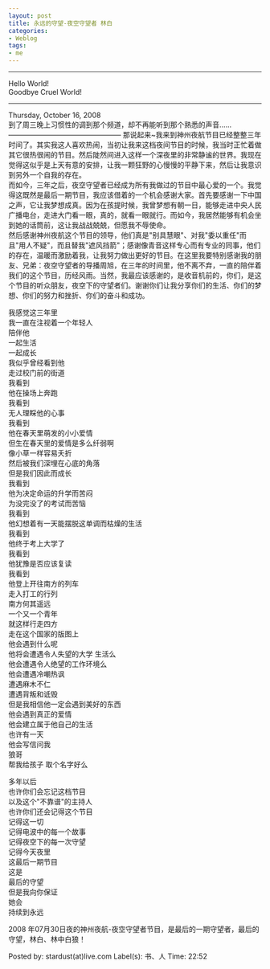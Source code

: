 ```yaml
---
layout: post
title: 永远的守望-夜空守望者 林白
categories:
- Weblog
tags:
- me
---
```

**********
Hello World!    
Goodbye Cruel World!
**********
Thursday, October 16, 2008    
到了周三晚上习惯性的调到那个频道，却不再能听到那个熟悉的声音……    
————————————————
那说起来~我来到神州夜航节目已经整整三年时间了。其实我这人喜欢热闹，当初让我来这档夜间节目的时候，我当时正忙着做其它很热很闹的节目。然后陡然间进入这样一个深夜里的非常静谧的世界。我现在觉得这似乎是上天有意的安排，让我一颗狂野的心慢慢的平静下来，然后让我意识到另外一个自我的存在。    
而如今，三年之后，夜空守望者已经成为所有我做过的节目中最心爱的一个。我觉得这既然是最后一期节目，我应该借着的一个机会感谢大家。首先要感谢一下中国之声，它让我梦想成真。因为在孩提时候，我曾梦想有朝一日，能够走进中央人民广播电台，走进大门看一眼，真的，就看一眼就行。而如今，我居然能够有机会坐到她的话筒前，这让我战战兢兢，但愿我不辱使命。    
然后感谢神州夜航这个节目的领导，他们真是"别具慧眼"、对我"委以重任"而且"用人不疑"，而且替我"遮风挡箭"；感谢像青音这样专心而有专业的同事，他们的存在，温暖而激励着我，让我努力做出更好的节目。在这里我要特别感谢我的朋友、兄弟：夜空守望者的导播周旭，在三年的时间里，他不离不弃，一直的陪伴着我们的这个节目，历经风雨。当然，我最应该感谢的，是收音机前的，你们，是这个节目的听众朋友，夜空下的守望者们。谢谢你们让我分享你们的生活、你们的梦想、你们的努力和挫折、你们的奋斗和成功。    
  
我感觉这三年里    
我一直在注视着一个年轻人    
陪伴他    
一起生活    
一起成长    
我似乎曾经看到他    
走过校门前的街道      
我看到    
他在操场上奔跑    
我看到    
无人理睬他的心事    
我看到    
他在春天里萌发的小小爱情    
但生在春天里的爱情是多么纤弱啊    
像小草一样容易夭折    
然后被我们深埋在心底的角落    
但是我们因此而成长    
我看到    
他为决定命运的升学而苦闷    
为没完没了的考试而苦恼    
我看到    
他幻想着有一天能摆脱这单调而枯燥的生活    
我看到    
他终于考上大学了    
我看到    
他犹豫是否应该复读    
我看到     
他登上开往南方的列车    
走入打工的行列    
南方何其遥远    
一个又一个青年    
就这样行走四方    
走在这个国家的版图上    
他会遇到什么呢    
他将会遭遇令人失望的大学 生活么    
他会遭遇令人绝望的工作环境么    
他会遭遇冷嘲热讽    
遭遇麻木不仁    
遭遇背叛和诋毁     
但是我相信他一定会遇到美好的东西    
他会遇到真正的爱情    
他会建立属于他自己的生活    
也许有一天    
他会写信问我    
狼哥    
帮我给孩子 取个名字好么    
  
多年以后    
也许你们会忘记这档节目    
以及这个"不靠谱"的主持人    
也许你们还会记得这个节目    
记得这一切    
记得电波中的每一个故事    
记得夜空下的每一次守望    
记得今天夜里    
这最后一期节目    
这是    
最后的守望    
但是我向你保证    
她会    
持续到永远    
   
2008 年07月30日夜的神州夜航-夜空守望者节目，是最后的一期守望者，最后的守望，林白、林中白狼！    
   
Posted by: stardust(at)live.com Label(s): 书、人 Time: 22:52
